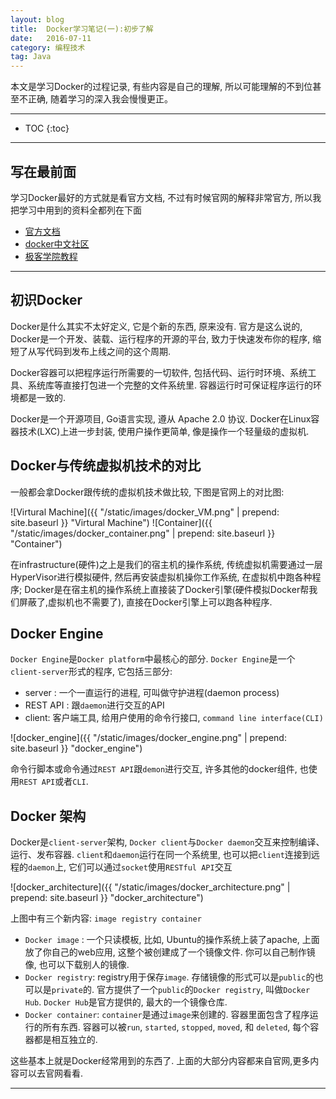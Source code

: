 ```yaml
---
layout: blog
title:  Docker学习笔记(一):初步了解
date:   2016-07-11
category: 编程技术
tag: Java
---
```

本文是学习Docker的过程记录, 有些内容是自己的理解, 所以可能理解的不到位甚至不正确, 随着学习的深入我会慢慢更正。




*****

* TOC
{:toc}

*****

## 写在最前面

学习Docker最好的方式就是看官方文档, 不过有时候官网的解释非常官方, 所以我把学习中用到的资料全都列在下面

* [官方文档](https://docs.docker.com/)
* [docker中文社区](http://www.docker.org.cn/index.html)
* [极客学院教程](http://wiki.jikexueyuan.com/list/docker/)

*****

## 初识Docker

Docker是什么其实不太好定义, 它是个新的东西, 原来没有. 官方是这么说的, Docker是一个开发、装载、运行程序的开源的平台, 致力于快速发布你的程序, 缩短了从写代码到发布上线之间的这个周期.

Docker容器可以把程序运行所需要的一切软件, 包括代码、运行时环境、系统工具、系统库等直接打包进一个完整的文件系统里. 容器运行时可保证程序运行的环境都是一致的.

Docker是一个开源项目, Go语言实现, 遵从 Apache 2.0 协议. Docker在Linux容器技术(LXC)上进一步封装, 使用户操作更简单, 像是操作一个轻量级的虚拟机.

## Docker与传统虚拟机技术的对比

一般都会拿Docker跟传统的虚拟机技术做比较, 下图是官网上的对比图:

![Virtural Machine]({{ "/static/images/docker_VM.png"  | prepend: site.baseurl }} "Virtural Machine")
![Container]({{ "/static/images/docker_container.png"  | prepend: site.baseurl }} "Container")

在infrastructure(硬件)之上是我们的宿主机的操作系统, 传统虚拟机需要通过一层HyperVisor进行模拟硬件, 然后再安装虚拟机操你工作系统, 在虚拟机中跑各种程序; Docker是在宿主机的操作系统上直接装了Docker引擎(硬件模拟Docker帮我们屏蔽了,虚拟机也不需要了), 直接在Docker引擎上可以跑各种程序.

## Docker Engine

`Docker Engine`是`Docker platform`中最核心的部分. `Docker Engine`是一个`client-server`形式的程序, 它包括三部分:

* server : 一个一直运行的进程, 可叫做守护进程(daemon process)
* REST API : 跟`daemon`进行交互的API
* client: 客户端工具, 给用户使用的命令行接口, `command line interface(CLI)`

![docker_engine]({{ "/static/images/docker_engine.png"  | prepend: site.baseurl }} "docker_engine")

命令行脚本或命令通过`REST API`跟`demon`进行交互, 许多其他的docker组件, 也使用`REST API`或者`CLI`.

## Docker 架构

Docker是`client-server`架构, `Docker client`与`Docker daemon`交互来控制编译、运行、发布容器. `client`和`daemon`运行在同一个系统里, 也可以把`client`连接到远程的`daemon`上, 它们可以通过`socket`使用`RESTful API`交互

![docker_architecture]({{ "/static/images/docker_architecture.png"  | prepend: site.baseurl }} "docker_architecture")

上图中有三个新内容: `image registry container`

* `Docker image` : 一个只读模板, 比如, Ubuntu的操作系统上装了apache, 上面放了你自己的web应用, 这整个被创建成了一个镜像文件. 你可以自己制作镜像, 也可以下载别人的镜像.
* `Docker registry`: registry用于保存`image`. 存储镜像的形式可以是`public`的也可以是`private`的. 官方提供了一个`public`的`Docker registry`, 叫做`Docker Hub`. `Docker Hub`是官方提供的, 最大的一个镜像仓库.
* `Docker container`: `container`是通过`image`来创建的. 容器里面包含了程序运行的所有东西. 容器可以被`run`, `started`, `stopped`, `moved`, 和 `deleted`, 每个容器都是相互独立的.

这些基本上就是Docker经常用到的东西了. 上面的大部分内容都来自官网,更多内容可以去官网看看.

*****
